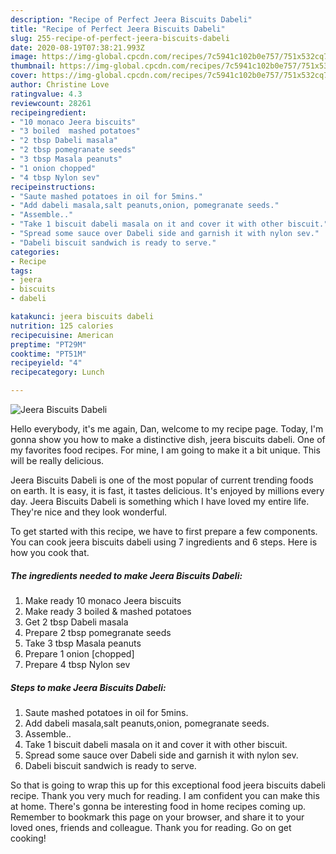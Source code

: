 ```yaml
---
description: "Recipe of Perfect Jeera Biscuits Dabeli"
title: "Recipe of Perfect Jeera Biscuits Dabeli"
slug: 255-recipe-of-perfect-jeera-biscuits-dabeli
date: 2020-08-19T07:38:21.993Z
image: https://img-global.cpcdn.com/recipes/7c5941c102b0e757/751x532cq70/jeera-biscuits-dabeli-recipe-main-photo.jpg
thumbnail: https://img-global.cpcdn.com/recipes/7c5941c102b0e757/751x532cq70/jeera-biscuits-dabeli-recipe-main-photo.jpg
cover: https://img-global.cpcdn.com/recipes/7c5941c102b0e757/751x532cq70/jeera-biscuits-dabeli-recipe-main-photo.jpg
author: Christine Love
ratingvalue: 4.3
reviewcount: 28261
recipeingredient:
- "10 monaco Jeera biscuits"
- "3 boiled  mashed potatoes"
- "2 tbsp Dabeli masala"
- "2 tbsp pomegranate seeds"
- "3 tbsp Masala peanuts"
- "1 onion chopped"
- "4 tbsp Nylon sev"
recipeinstructions:
- "Saute mashed potatoes in oil for 5mins."
- "Add dabeli masala,salt peanuts,onion, pomegranate seeds."
- "Assemble.."
- "Take 1 biscuit dabeli masala on it and cover it with other biscuit."
- "Spread some sauce over Dabeli side and garnish it with nylon sev."
- "Dabeli biscuit sandwich is ready to serve."
categories:
- Recipe
tags:
- jeera
- biscuits
- dabeli

katakunci: jeera biscuits dabeli 
nutrition: 125 calories
recipecuisine: American
preptime: "PT29M"
cooktime: "PT51M"
recipeyield: "4"
recipecategory: Lunch

---
```



![Jeera Biscuits Dabeli](https://img-global.cpcdn.com/recipes/7c5941c102b0e757/751x532cq70/jeera-biscuits-dabeli-recipe-main-photo.jpg)

Hello everybody, it's me again, Dan, welcome to my recipe page. Today, I'm gonna show you how to make a distinctive dish, jeera biscuits dabeli. One of my favorites food recipes. For mine, I am going to make it a bit unique. This will be really delicious.

Jeera Biscuits Dabeli is one of the most popular of current trending foods on earth. It is easy, it is fast, it tastes delicious. It's enjoyed by millions every day. Jeera Biscuits Dabeli is something which I have loved my entire life. They're nice and they look wonderful.




To get started with this recipe, we have to first prepare a few components. You can cook jeera biscuits dabeli using 7 ingredients and 6 steps. Here is how you cook that.

<!--inarticleads1-->

##### The ingredients needed to make Jeera Biscuits Dabeli:

1. Make ready 10 monaco Jeera biscuits
1. Make ready 3 boiled &amp; mashed potatoes
1. Get 2 tbsp Dabeli masala
1. Prepare 2 tbsp pomegranate seeds
1. Take 3 tbsp Masala peanuts
1. Prepare 1 onion [chopped]
1. Prepare 4 tbsp Nylon sev




<!--inarticleads2-->

##### Steps to make Jeera Biscuits Dabeli:

1. Saute mashed potatoes in oil for 5mins.
1. Add dabeli masala,salt peanuts,onion, pomegranate seeds.
1. Assemble..
1. Take 1 biscuit dabeli masala on it and cover it with other biscuit.
1. Spread some sauce over Dabeli side and garnish it with nylon sev.
1. Dabeli biscuit sandwich is ready to serve.




So that is going to wrap this up for this exceptional food jeera biscuits dabeli recipe. Thank you very much for reading. I am confident you can make this at home. There's gonna be interesting food in home recipes coming up. Remember to bookmark this page on your browser, and share it to your loved ones, friends and colleague. Thank you for reading. Go on get cooking!
